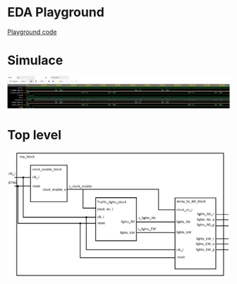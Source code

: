 # EDA Playground
[Playground code](https://www.edaplayground.com/x/4MmB)

# Simulace

![Simulace](traffic_lights/simulace.png)

# Top level

![Top level](traffic_lights/toplvl.png)
